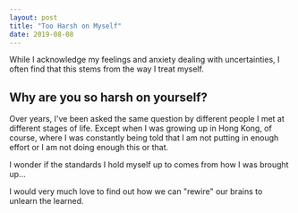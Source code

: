 ```yaml
---
layout: post
title: "Too Harsh on Myself"
date: 2019-08-08
---
```


While I acknowledge my feelings and anxiety dealing with uncertainties, I often find that this stems from the way I treat myself. 

## Why are you so harsh on yourself?
Over years, I've been asked the same question by different people I met at different stages of life. Except when I was growing up in Hong Kong, of course, where I was constantly being told that I am not putting in enough effort or I am not doing enough this or that. 

I wonder if the standards I hold myself up to comes from how I was brought up...

I would very much love to find out how we can "rewire" our brains to unlearn the learned. 






